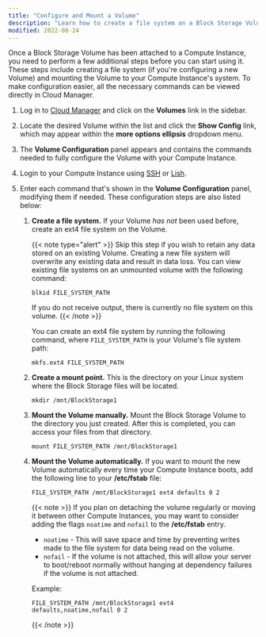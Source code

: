 ```yaml
---
title: "Configure and Mount a Volume"
description: "Learn how to create a file system on a Block Storage Volume and mount it to a Compute Instance."
modified: 2022-08-24
---
```


Once a Block Storage Volume has been attached to a Compute Instance, you need to perform a few additional steps before you can start using it. These steps include creating a file system (if you're configuring a new Volume) and mounting the Volume to your Compute Instance's system. To make configuration easier, all the necessary commands can be viewed directly in Cloud Manager.

1.  Log in to [Cloud Manager](https://cloud.linode.com/linodes) and click on the **Volumes** link in the sidebar.

1.  Locate the desired Volume within the list and click the **Show Config** link, which may appear within the **more options ellipsis** dropdown menu.

1.  The **Volume Configuration** panel appears and contains the commands needed to fully configure the Volume with your Compute Instance.

1.  Login to your Compute Instance using [SSH](/docs/guides/connect-to-server-over-ssh/) or [Lish](/docs/products/compute/compute-instances/guides/lish/).

1.  Enter each command that's shown in the **Volume Configuration** panel, modifying them if needed. These configuration steps are also listed below:

    1.  **Create a file system.** If your Volume *has not* been used before, create an ext4 file system on the Volume.

        {{< note type="alert" >}}
        Skip this step if you wish to retain any data stored on an existing Volume. Creating a new file system will overwrite any existing data and result in data loss. You can view existing file systems on an unmounted volume with the following command:

            blkid FILE_SYSTEM_PATH

        If you do not receive output, there is currently no file system on this volume.
        {{< /note >}}

        You can create an ext4 file system by running the following command, where `FILE_SYSTEM_PATH` is your Volume's file system path:

            mkfs.ext4 FILE_SYSTEM_PATH

    1.  **Create a mount point.** This is the directory on your Linux system where the Block Storage files will be located.

            mkdir /mnt/BlockStorage1

    1.  **Mount the Volume manually.** Mount the Block Storage Volume to the directory you just created. After this is completed, you can access your files from that directory.

            mount FILE_SYSTEM_PATH /mnt/BlockStorage1

    1.  **Mount the Volume automatically.** If you want to mount the new Volume automatically every time your Compute Instance boots, add the following line to your **/etc/fstab** file:

            FILE_SYSTEM_PATH /mnt/BlockStorage1 ext4 defaults 0 2

        {{< note >}}
        If you plan on detaching the volume regularly or moving it between other Compute Instances, you may want to consider adding the flags `noatime` and `nofail` to the **/etc/fstab** entry.

        * `noatime` - This will save space and time by preventing writes made to the file system for data being read on the volume.
        *  `nofail`  - If the volume is not attached, this will allow your server to boot/reboot normally without hanging at dependency failures if the volume is not attached.

        Example:

            FILE_SYSTEM_PATH /mnt/BlockStorage1 ext4 defaults,noatime,nofail 0 2
        {{< /note >}}